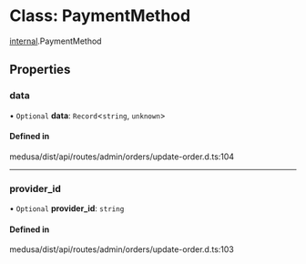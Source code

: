 # Class: PaymentMethod

[internal](../modules/internal-12.md).PaymentMethod

## Properties

### data

• `Optional` **data**: `Record`<`string`, `unknown`\>

#### Defined in

medusa/dist/api/routes/admin/orders/update-order.d.ts:104

___

### provider\_id

• `Optional` **provider\_id**: `string`

#### Defined in

medusa/dist/api/routes/admin/orders/update-order.d.ts:103
